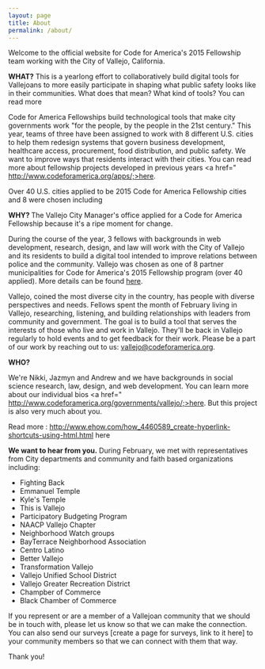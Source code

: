 ```yaml
---
layout: page
title: About
permalink: /about/
---
```


Welcome to the official website for Code for America's 2015 Fellowship team working with the City of Vallejo, California.

<b>WHAT?</b>
This is a yearlong effort to collaboratively build digital tools for Vallejoans to more easily participate in shaping what public safety looks like in their communities. What does that mean? What kind of tools? You can read more  

Code for America Fellowships build technological tools that make city governments work "for the people, by the people in the 21st century." This year, teams of three have been assigned to work with 8 different U.S. cities to help them redesign systems that govern business development, healthcare access, procurement, food distribution, and public safety. We want to improve ways that residents interact with their cities. You can read more about fellowship projects developed in previous years <a href=" http://www.codeforamerica.org/apps/;>here</a>.


Over 40 U.S. cities applied to be 2015 Code for America Fellowship cities and 8 were chosen including

<b> WHY? </b>
The Vallejo City Manager's office applied for a Code for America Fellowship because it's a ripe moment for change.


During the course of the year, 3 fellows with backgrounds in web development, research, design, and law will work with the City of Vallejo and its residents to build a digital tool intended to improve relations between police and the community. Vallejo was chosen as one of 8 partner municipalities for Code for America's 2015 Fellowship program (over 40 applied). More details can be found [here](http://www.codeforamerica.org/governments/vallejo/).

Vallejo, coined the most diverse city in the country, has people with diverse perspectives and needs. Fellows spent the month of February living in Vallejo, researching, listening, and building relationships with leaders from community and government. The goal is to build a tool that serves the interests of those who live and work in Vallejo. They'll be back in Vallejo regularly to hold events and to get feedback for their work. Please be a part of our work by reaching out to us: vallejo@codeforamerica.org.

<b>WHO?</b>

We're Nikki, Jazmyn and Andrew and we have backgrounds in social science research, law, design, and web development. You can learn more about our individual bios <a href=" http://www.codeforamerica.org/governments/vallejo/;>here</a>. But this project is also very much about you.

Read more : http://www.ehow.com/how_4460589_create-hyperlink-shortcuts-using-html.html here

<b>We want to hear from you.</b>
During February, we met with representatives from City departments and community and faith based organizations including:

* Fighting Back
* Emmanuel Temple
* Kyle's Temple
* This is Vallejo
* Participatory Budgeting Program
* NAACP Vallejo Chapter
* Neighborhood Watch groups
* BayTerrace Neighborhood Association
* Centro Latino
* Better Vallejo
* Transformation Vallejo
* Vallejo Unified School District
* Vallejo Greater Recreation District
* Champber of Commerce
* Black Chamber of Commerce

If you represent or are a member of a Vallejoan community that we should be in touch with, please let us know so that we can make the connection. You can also send our surveys [create a page for surveys, link to it here] to your community members so that we can connect with them that way.

Thank you!
